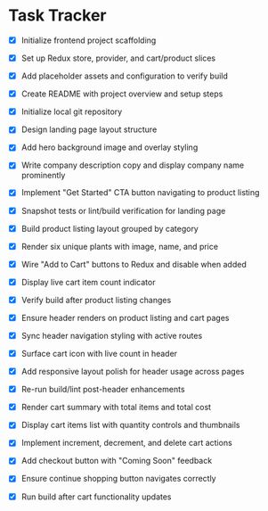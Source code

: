 # Task Tracker

- [x] Initialize frontend project scaffolding
- [x] Set up Redux store, provider, and cart/product slices
- [x] Add placeholder assets and configuration to verify build
- [x] Create README with project overview and setup steps
- [x] Initialize local git repository

- [x] Design landing page layout structure
- [x] Add hero background image and overlay styling
- [x] Write company description copy and display company name prominently
- [x] Implement "Get Started" CTA button navigating to product listing
- [x] Snapshot tests or lint/build verification for landing page

- [x] Build product listing layout grouped by category
- [x] Render six unique plants with image, name, and price
- [x] Wire "Add to Cart" buttons to Redux and disable when added
- [x] Display live cart item count indicator
- [x] Verify build after product listing changes

- [x] Ensure header renders on product listing and cart pages
- [x] Sync header navigation styling with active routes
- [x] Surface cart icon with live count in header
- [x] Add responsive layout polish for header usage across pages
- [x] Re-run build/lint post-header enhancements

- [x] Render cart summary with total items and total cost
- [x] Display cart items list with quantity controls and thumbnails
- [x] Implement increment, decrement, and delete cart actions
- [x] Add checkout button with "Coming Soon" feedback
- [x] Ensure continue shopping button navigates correctly
- [x] Run build after cart functionality updates
